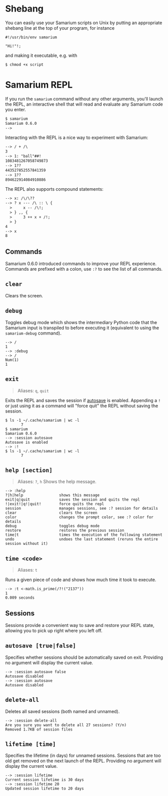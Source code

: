 # Shebang

You can easily use your Samarium scripts on Unix by putting an appropriate
shebang line at the top of your program, for instance
```sm
#!/usr/bin/env samarium

"Hi!"!;
```
and making it executable, e.g. with
```bash
$ chmod +x script
```


# Samarium REPL

If you run the `samarium` command without any other arguments,
you'll launch the REPL, an interactive shell that will read
and evaluate any Samarium code you enter.
```txt
$ samarium
Samarium 0.6.0
--> 
```
Interacting with the REPL is a nice way to experiment with Samarium:
```txt
--> / + /\
3
--> 1: "ball"##!
1083481267058749873
--> 1??
443527852557841359
--> 1??
894622914084910886
```
The REPL also supports compound statements:
```txt
--> x: /\/\??
--> ? x --- /\ :: \ {
  >     x -- /\!;
  > } ,, {
  >     3 ++ x + /!;
  > }
4
--> x
8
```

## Commands

Samarium 0.6.0 introduced commands to improve your REPL experience.
Commands are prefixed with a colon, use `:?` to see the list of all commands.


## `clear`
Clears the screen.


## `debug`
Toggles debug mode which shows the intermediary Python code that the Samarium
input is transpiled to before executing it (equivalent to using the
`samarium-debug` command).
```
--> /
1
--> :debug
--> /
Num(1)
1
```


## `exit`
> Aliases: `q`, `quit`

Exits the REPL and saves the session if [autosave](#autosave-truefalse) is
enabled. Appending a `!` or just using it as a command will "force quit" the
REPL without saving the session.
```
$ ls -1 ~/.cache/samarium | wc -l
       7
$ samarium
Samarium 0.6.0
--> :session autosave
Autosave is enabled
--> :!
$ ls -1 ~/.cache/samarium | wc -l
       7
```


## `help [section]`
> Aliases: `?`, `h`
Shows the help message.
```
--> :help
?|h|help                shows this message
exit|q|quit             saves the session and quits the repl
!|exit!|q!|quit!        force quits the repl
session                 manages sessions, see :? session for details
clear                   clears the screen
color                   changes the prompt color, see :? color for details
debug                   toggles debug mode
restore                 restores the previous session
time|t                  times the execution of the following statement
undo                    undoes the last statement (reruns the entire session without it)
```


## `time <code>`
> Aliases: `t`

Runs a given piece of code and shows how much time it took to execute.
```
--> :t <-math.is_prime(/?!("2137"))
1
0.009 seconds
```


## Sessions

Sessions provide a convenient way to save and restore your REPL state, allowing
you to pick up right where you left off.


## `autosave [true|false]`
Specifies whether sessions should be automatically saved on exit. Providing no
argument will display the current value.
```
--> :session autosave false
Autosave disabled
--> :session autosave
Autosave disabled
```


## `delete-all`
Deletes all saved sessions (both named and unnamed).
```
--> :session delete-all
Are you sure you want to delete all 27 sessions? (Y/n) 
Removed 1.7KB of session files
```


## `lifetime [time]`
Specifies the lifetime (in days) for unnamed sessions. Sessions that are too old
get removed on the next launch of the REPL. Providing no argument will display
the current value.
```
--> :session lifetime
Current session lifetime is 30 days
--> :session lifetime 20
Updated session lifetime to 20 days
```

